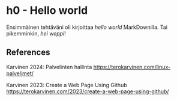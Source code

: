 # h0 - Hello world

Ensimmäinen tehtäväni oli kirjoittaa _hello world_ MarkDownilla. Tai pikemminkin, _hei weppi_!

## References

Karvinen 2024: Palvelinten hallinta https://terokarvinen.com/linux-palvelimet/

Karvinen 2023: Create a Web Page Using Github https://terokarvinen.com/2023/create-a-web-page-using-github/
